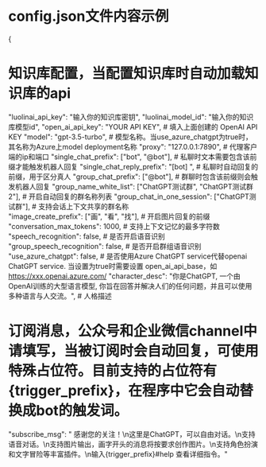 # config.json文件内容示例

{

# 知识库配置，当配置知识库时自动加载知识库的api

"luolinai_api_key": "输入你的知识库密钥",
"luolinai_model_id": "输入你的知识库模型id",
"open_ai_api_key": "YOUR API KEY", # 填入上面创建的 OpenAI API KEY
"model": "gpt-3.5-turbo", # 模型名称。当use_azure_chatgpt为true时，其名称为Azure上model deployment名称
"proxy": "127.0.0.1:7890", # 代理客户端的ip和端口
"single_chat_prefix": ["bot", "@bot"], # 私聊时文本需要包含该前缀才能触发机器人回复
"single_chat_reply_prefix": "[bot] ", # 私聊时自动回复的前缀，用于区分真人
"group_chat_prefix": ["@bot"], # 群聊时包含该前缀则会触发机器人回复
"group_name_white_list": ["ChatGPT测试群", "ChatGPT测试群2"], # 开启自动回复的群名称列表
"group_chat_in_one_session": ["ChatGPT测试群"], # 支持会话上下文共享的群名称  
"image_create_prefix": ["画", "看", "找"], # 开启图片回复的前缀
"conversation_max_tokens": 1000, # 支持上下文记忆的最多字符数
"speech_recognition": false, # 是否开启语音识别
"group_speech_recognition": false, # 是否开启群组语音识别
"use_azure_chatgpt": false, # 是否使用Azure ChatGPT service代替openai ChatGPT service. 当设置为true时需要设置
open_ai_api_base，如 https://xxx.openai.azure.com/
"character_desc": "你是ChatGPT, 一个由OpenAI训练的大型语言模型,
你旨在回答并解决人们的任何问题，并且可以使用多种语言与人交流。", # 人格描述

# 订阅消息，公众号和企业微信channel中请填写，当被订阅时会自动回复，可使用特殊占位符。目前支持的占位符有{trigger_prefix}，在程序中它会自动替换成bot的触发词。

"subscribe_msg": "
感谢您的关注！\n这里是ChatGPT，可以自由对话。\n支持语音对话。\n支持图片输出，画字开头的消息将按要求创作图片。\n支持角色扮演和文字冒险等丰富插件。\n输入{trigger_prefix}#help
查看详细指令。"
  